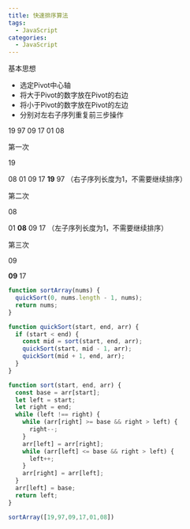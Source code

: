 ```yaml
---
title: 快速排序算法
tags:
  - JavaScript
categories:
  - JavaScript
---
```


基本思想

+ 选定Pivot中心轴
+ 将大于Pivot的数字放在Pivot的右边
+ 将小于Pivot的数字放在Pivot的左边
+ 分别对左右子序列重复前三步操作

19  97 09 17 01 08

第一次

19  

08  01   09   17  **19**   97     （右子序列长度为1，不需要继续排序）

第二次

08 

 01  **08**   09   17    （左子序列长度为1，不需要继续排序）

第三次

09 

**09**  17





```js
function sortArray(nums) {
  quickSort(0, nums.length - 1, nums);
  return nums;
}

function quickSort(start, end, arr) {
  if (start < end) {
    const mid = sort(start, end, arr);
    quickSort(start, mid - 1, arr);
    quickSort(mid + 1, end, arr);
  }
}

function sort(start, end, arr) {
  const base = arr[start];
  let left = start;
  let right = end;
  while (left !== right) {
    while (arr[right] >= base && right > left) {
      right--;
    }
    arr[left] = arr[right];
    while (arr[left] <= base && right > left) {
      left++;
    }
    arr[right] = arr[left];
  }
  arr[left] = base;
  return left;
}

sortArray([19,97,09,17,01,08])
```

